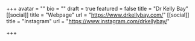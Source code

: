 +++
avatar = ""
bio = ""
draft = true
featured = false
title = "Dr Kelly Bay"
[[social]]
title = "Webpage"
url = "https://www.drkellybay.com/"
[[social]]
title = "Instagram"
url = "https://www.instagram.com/drkellybay/"

+++
